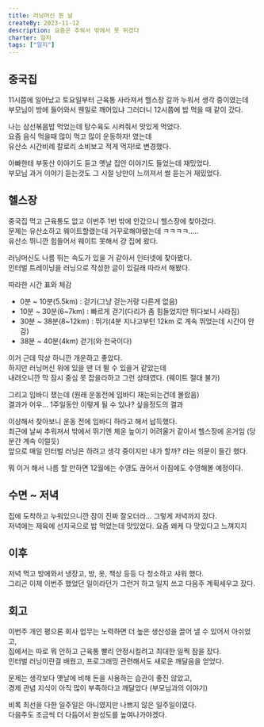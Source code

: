```yaml
---
title: 러닝머신 뛴 날
createBy: 2023-11-12
description: 요즘은 추워서 밖에서 못 뛰겠다
charter: 일지
tags: ["일지"]
---
```


## 중국집

11시쯤에 일어났고 토요일부터 근육통 사라져서 헬스장 갈까 누워서 생각 중이였는데  
부모님이 방에 들어와서 웬일로 깨어있냐 그러더니 12시쯤에 밥 먹을 때 같이 갔다.

나는 삼선볶음밥 먹었는데 탕수육도 시켜줘서 맛있게 먹었다.  
요즘 음식 먹을때 많이 먹고 많이 운동하자! 였는데  
유산소 시간비례 칼로리 소비보고 적게 먹자!로 변경했다.

아빠한테 부동산 이야기도 듣고 옛날 집안 이야기도 들었는데 재밌었다.  
부모님 과거 이야기 듣는것도 그 시절 낭만이 느끼져서 썰 듣는거 재밌었다.

## 헬스장

중국집 먹고 근육통도 없고 이번주 1번 밖에 안갔으니 헬스장에 찾아갔다.  
문제는 유산소하고 웨이트할랬는데 거꾸로해야됐는데 ㅋㅋㅋㅋ.....  
유산소 뛰니깐 힘들어서 웨이트 못해서 걍 집에 왔다.

러닝머신도 나름 뛰는 속도가 있을 거 같아서 인터넷에 찾아봤다.  
인터벌 트레이닝을 러닝으로 작성한 글이 있길래 따라서 해봤다.

따라한 시간 표와 체감

- 0분 ~ 10분(5.5km) : 걷기(그냥 걷는거랑 다른게 없음)
- 10분 ~ 30분(6~7km) : 빠르게 걷기(다리가 좀 힘들었지만 뛰다보니 사라짐)
- 30분 ~ 38분(8~12km) : 뛰기(4분 지나고부턴 12km 로 계속 뛰었는데 시간이 안감)
- 38분 ~ 40분(4km) 걷기(와 천국이다)

이거 근데 막상 하니깐 개운하고 좋았다.  
하지만 러닝머신 위에 있을 땐 더 뛸 수 있을거 같았는데  
내려오니깐 막 잠시 중심 못 잡을라하고 그런 상태였다. (웨이트 절대 불가)

그리고 임바디 쟀는데 (원래 운동전에 임바디 재는되는건데 몰랐음)  
결과가 어우... 1주일동안 이렇게 될 수 있나? 싶을정도의 결과

이상해서 찾아보니 운동 전에 임바디 하라고 해서 납득했다.  
최근에 날씨 추워져서 밖에서 뛰기엔 체온 높이기 어려울거 같아서 헬스장에 온거임 (당분간 계속 이럴듯)  
앞으로 매일 인터벌 러닝은 하려고 생각 중이지만 내가 할까? 라는 의문이 들긴 했다.

뭐 이거 해서 나름 할 만하면 12월에는 수영도 끊어서 아침에도 수영해볼 예정이다.

## 수면 ~ 저녁

집에 도착하고 누워있으니깐 잠이 진짜 잘오더라... 그렇게 저녁까지 잤다.  
저녁에는 제육에 선지국으로 밥 먹었는데 맛있었다. 요즘 왜케 다 맛있다고 느껴지지

## 이후

저녁 먹고 방에와서 냉장고, 방, 옷, 책상 등등 다 청소하고 샤워 했다.  
그리곤 이제 이번주 했었던 일이라던가 그런거 하고 일지 쓰고 다음주 계획세우고 잤다.

## 회고

이번주 개인 평으론 회사 업무는 노력하면 더 높은 생산성을 끌어 낼 수 있어서 아쉬었고,  
집에서는 따로 뭐 안하고 근육통 빨리 안정시킬려고 최대한 일찍 잠을 잤다.  
인터벌 러닝이란걸 배웠고, 프로그래밍 관련해서도 새로운 깨달음을 얻었다.

문제는 생각보다 옛날에 비해 돈을 사용하는 습관이 좋진 않았고,  
경제 관념 지식이 아직 많이 부족하다고 깨달았다 (부모님과의 이야기)

비록 최선을 다한 일주일은 아니였지만 나쁘지 않은 일주일이였다.  
다음주도 조금씩 더 다듬어서 완성도를 높여나가야겠다.
